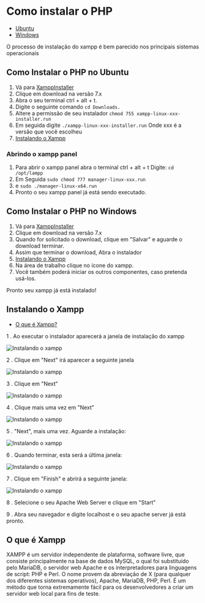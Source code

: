 # Como instalar o PHP

- [Ubuntu](#ubuntu)
- [Windows](#windows)

O processo de instalação do xampp é bem parecido nos principais sistemas operacionais

## Como Instalar o PHP no Ubuntu <a name="ubuntu"></a>

1. Vá para [XamppInstaller](https://www.apachefriends.org/pt_br/download.html)
2. Clique em download na versão 7.x
3. Abra o seu terminal ctrl + alt + t.
4. Digite o seguinte comando ```cd Downloads.```
5. Altere a permissão de seu instalador ```chmod 755 xampp-linux-xxx-installer.run```
6. Em seguida digite ```./xampp-linux-xxx-installer.run``` Onde xxx é a versão que você escolheu
7. [Instalando o Xampp](#instalando_xampp)

### Abrindo o xampp panel
1. Para abrir o xampp panel abra o terminal ctrl + alt + t  Digite: ```cd /opt/lampp```
2. Em Seguida ```sudo chmod 777 manager-linux-xxx.run ```
3. e ```sudo ./manager-linux-x64.run```
4. Pronto o seu xampp panel já está sendo executado.

## Como Instalar o PHP no Windows<a name="windows"></a>

1. Vá para [XamppInstaller](https://www.apachefriends.org/pt_br/download.html)
2. Clique em download na versão 7.x
3. Quando for solicitado o download, clique em "Salvar" e aguarde o download terminar.
4. Assim que terminar o download, Abra o instalador
5. [Instalando o Xampp](#instalando_xampp)
6. Na área de trabalho clique no ícone do xampp.
8. Você também poderá iniciar os outros componentes, caso pretenda usá-los.

Pronto seu xampp já está instalado!

## Instalando o Xampp<a name="instalando_xampp">

- [O que é Xampp?](#xampp)

1 . Ao executar o instalador aparecerá a janela de instalação do xampp

![Instalando o xampp](../../images/xampp1.png)

2 . Clique em "Next" irá aparecer a seguinte janela

![Instalando o xampp](../../images/xampp2.png)

3 . Clique em "Next"

![Instalando o xampp](../../images/xampp3.png)

4 . Clique mais uma vez em "Next"

![Instalando o xampp](../../images/xampp4.png)

5 . "Next", mais uma vez. Aguarde a instalação:

![Instalando o xampp](../../images/xampp5.png)

6 . Quando terminar, esta será a última janela:

![Instalando o xampp](../../images/xampp6.png)

7 . Clique em "Finish" e abrirá a seguinte janela:

![Instalando o xampp](../../images/xampp7.png)

8 . Selecione o seu Apache Web Server e clique em "Start"

9 . Abra seu navegador e digite localhost e o seu apache server já está pronto.


## O que é Xampp<a name="xampp">
XAMPP é um servidor independente de plataforma, software livre, que consiste principalmente na base de dados MySQL, o qual foi substituído pelo MariaDB, o servidor web Apache e os interpretadores para linguagens de script: PHP e Perl. O nome provem da abreviação de X (para qualquer dos diferentes sistemas operativos), Apache, MariaDB, PHP, Perl. É um método que torna extremamente fácil para os desenvolvedores a criar um servidor web local para fins de teste.
